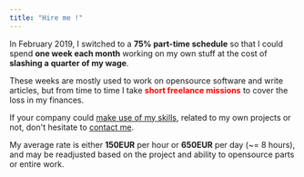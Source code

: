 ```yaml
---
title: "Hire me !"
---
```

In February 2019,
I switched to a **75% part-time schedule** so that I could spend **one week each month** working on my own stuff at the cost of **slashing a quarter of my wage**.

These weeks are mostly used to work on opensource software and write articles,
but from time to time I take **<font color="red">short freelance missions</font>** to cover the loss in my finances.

If your company could [make use of my skills](https://github.com/poolpOrg/resume/blob/master/resume.en.pdf),
related to my own projects or not,
don't hesitate to [contact me](mailto:gilles@poolp.org).

My average rate is either **150EUR** per hour or **650EUR** per day (~= 8 hours),
and may be readjusted based on the project and ability to opensource parts or entire work.
